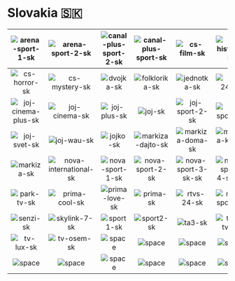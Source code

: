 # Slovakia 🇸🇰

| ![arena-sport-1-sk] | ![arena-sport-2-sk] | ![canal-plus-sport-2-sk] | ![canal-plus-sport-sk] | ![cs-film-sk] | ![cs-history-sk] |
|:---:|:---:|:---:|:---:|:---:|:---:|
| ![cs-horror-sk] | ![cs-mystery-sk] | ![dvojka-sk] | ![folklorika-sk] | ![jednotka-sk] | ![joj-24-sk] |
| ![joj-cinema-plus-sk] | ![joj-cinema-sk] | ![joj-plus-sk] | ![joj-sk] | ![joj-sport-2-sk] | ![joj-sport-sk] |
| ![joj-svet-sk] | ![joj-wau-sk] | ![jojko-sk] | ![markiza-dajto-sk] | ![markiza-doma-sk] | ![markiza-krimi-sk] |
| ![markiza-sk] | ![nova-international-sk] | ![nova-sport-1-sk] | ![nova-sport-2-sk] | ![nova-sport-3-sk-sk] | ![nova-sport-4-sk-sk] |
| ![park-tv-sk] | ![prima-cool-sk] | ![prima-love-sk] | ![prima-sk] | ![rtvs-24-sk] | ![rtvs-sport-sk] |
| ![senzi-sk] | ![skylink-7-sk] | ![sport1-sk] | ![sport2-sk] | ![ta3-sk] | ![tuki-tv-sk] |
| ![tv-lux-sk] | ![tv-osem-sk] | ![space] | ![space] | ![space] | ![space] |
| ![space]| ![space]| ![space]| ![space]| ![space]| ![space]|


[arena-sport-1-sk]:arena-sport-1-sk.png
[arena-sport-2-sk]:arena-sport-2-sk.png
[canal-plus-sport-2-sk]:canal-plus-sport-2-sk.png
[canal-plus-sport-sk]:canal-plus-sport-sk.png
[cs-film-sk]:cs-film-sk.png
[cs-history-sk]:cs-history-sk.png
[cs-horror-sk]:cs-horror-sk.png
[cs-mystery-sk]:cs-mystery-sk.png
[dvojka-sk]:dvojka-sk.png
[folklorika-sk]:folklorika-sk.png
[jednotka-sk]:jednotka-sk.png
[joj-24-sk]:joj-24-sk.png
[joj-cinema-plus-sk]:joj-cinema-plus-sk.png
[joj-cinema-sk]:joj-cinema-sk.png
[joj-plus-sk]:joj-plus-sk.png
[joj-sk]:joj-sk.png
[joj-sport-2-sk]:joj-sport-2-sk.png
[joj-sport-sk]:joj-sport-sk.png
[joj-svet-sk]:joj-svet-sk.png
[joj-wau-sk]:joj-wau-sk.png
[jojko-sk]:jojko-sk.png
[markiza-dajto-sk]:markiza-dajto-sk.png
[markiza-doma-sk]:markiza-doma-sk.png
[markiza-krimi-sk]:markiza-krimi-sk.png
[markiza-sk]:markiza-sk.png
[nova-international-sk]:nova-international-sk.png
[nova-sport-1-sk]:nova-sport-1-sk.png
[nova-sport-2-sk]:nova-sport-2-sk.png
[nova-sport-3-sk-sk]:nova-sport-3-sk-sk.png
[nova-sport-4-sk-sk]:nova-sport-4-sk-sk.png
[park-tv-sk]:park-tv-sk.png
[prima-cool-sk]:prima-cool-sk.png
[prima-love-sk]:prima-love-sk.png
[prima-sk]:prima-sk.png
[rtvs-24-sk]:rtvs-24-sk.png
[rtvs-sport-sk]:rtvs-sport-sk.png
[senzi-sk]:senzi-sk.png
[skylink-7-sk]:skylink-7-sk.png
[sport1-sk]:sport1-sk.png
[sport2-sk]:sport2-sk.png
[ta3-sk]:ta3-sk.png
[tuki-tv-sk]:tuki-tv-sk.png
[tv-lux-sk]:tv-lux-sk.png
[tv-osem-sk]:tv-osem-sk.png

[space]:../../misc/space-1500.png "Space"

